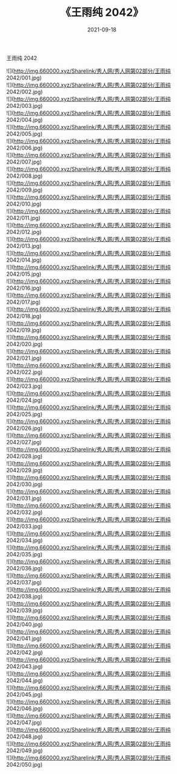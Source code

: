 ﻿---
layout: post
title:  《王雨纯 2042》
date:   2021-09-18
img: http://img.660000.xyz/Sharelink/秀人网/秀人网第02部分/王雨纯 2042/000.jpg
categories: [美女, 清纯, 唯美]
---

王雨纯 2042

  ![](http://img.660000.xyz/Sharelink/秀人网/秀人网第02部分/王雨纯 2042/001.jpg) <br> ![](http://img.660000.xyz/Sharelink/秀人网/秀人网第02部分/王雨纯 2042/002.jpg) <br> ![](http://img.660000.xyz/Sharelink/秀人网/秀人网第02部分/王雨纯 2042/003.jpg) <br> ![](http://img.660000.xyz/Sharelink/秀人网/秀人网第02部分/王雨纯 2042/004.jpg) <br> ![](http://img.660000.xyz/Sharelink/秀人网/秀人网第02部分/王雨纯 2042/005.jpg) <br> ![](http://img.660000.xyz/Sharelink/秀人网/秀人网第02部分/王雨纯 2042/006.jpg) <br> ![](http://img.660000.xyz/Sharelink/秀人网/秀人网第02部分/王雨纯 2042/007.jpg) <br> ![](http://img.660000.xyz/Sharelink/秀人网/秀人网第02部分/王雨纯 2042/008.jpg) <br> ![](http://img.660000.xyz/Sharelink/秀人网/秀人网第02部分/王雨纯 2042/009.jpg) <br> ![](http://img.660000.xyz/Sharelink/秀人网/秀人网第02部分/王雨纯 2042/010.jpg) <br> ![](http://img.660000.xyz/Sharelink/秀人网/秀人网第02部分/王雨纯 2042/011.jpg) <br> ![](http://img.660000.xyz/Sharelink/秀人网/秀人网第02部分/王雨纯 2042/012.jpg) <br> ![](http://img.660000.xyz/Sharelink/秀人网/秀人网第02部分/王雨纯 2042/013.jpg) <br> ![](http://img.660000.xyz/Sharelink/秀人网/秀人网第02部分/王雨纯 2042/014.jpg) <br> ![](http://img.660000.xyz/Sharelink/秀人网/秀人网第02部分/王雨纯 2042/015.jpg) <br> ![](http://img.660000.xyz/Sharelink/秀人网/秀人网第02部分/王雨纯 2042/016.jpg) <br> ![](http://img.660000.xyz/Sharelink/秀人网/秀人网第02部分/王雨纯 2042/017.jpg) <br> ![](http://img.660000.xyz/Sharelink/秀人网/秀人网第02部分/王雨纯 2042/018.jpg) <br> ![](http://img.660000.xyz/Sharelink/秀人网/秀人网第02部分/王雨纯 2042/019.jpg) <br> ![](http://img.660000.xyz/Sharelink/秀人网/秀人网第02部分/王雨纯 2042/020.jpg) <br> ![](http://img.660000.xyz/Sharelink/秀人网/秀人网第02部分/王雨纯 2042/021.jpg) <br> ![](http://img.660000.xyz/Sharelink/秀人网/秀人网第02部分/王雨纯 2042/022.jpg) <br> ![](http://img.660000.xyz/Sharelink/秀人网/秀人网第02部分/王雨纯 2042/023.jpg) <br> ![](http://img.660000.xyz/Sharelink/秀人网/秀人网第02部分/王雨纯 2042/024.jpg) <br> ![](http://img.660000.xyz/Sharelink/秀人网/秀人网第02部分/王雨纯 2042/025.jpg) <br> ![](http://img.660000.xyz/Sharelink/秀人网/秀人网第02部分/王雨纯 2042/026.jpg) <br> ![](http://img.660000.xyz/Sharelink/秀人网/秀人网第02部分/王雨纯 2042/027.jpg) <br> ![](http://img.660000.xyz/Sharelink/秀人网/秀人网第02部分/王雨纯 2042/028.jpg) <br> ![](http://img.660000.xyz/Sharelink/秀人网/秀人网第02部分/王雨纯 2042/029.jpg) <br> ![](http://img.660000.xyz/Sharelink/秀人网/秀人网第02部分/王雨纯 2042/030.jpg) <br> ![](http://img.660000.xyz/Sharelink/秀人网/秀人网第02部分/王雨纯 2042/031.jpg) <br> ![](http://img.660000.xyz/Sharelink/秀人网/秀人网第02部分/王雨纯 2042/032.jpg) <br> ![](http://img.660000.xyz/Sharelink/秀人网/秀人网第02部分/王雨纯 2042/033.jpg) <br> ![](http://img.660000.xyz/Sharelink/秀人网/秀人网第02部分/王雨纯 2042/034.jpg) <br> ![](http://img.660000.xyz/Sharelink/秀人网/秀人网第02部分/王雨纯 2042/035.jpg) <br> ![](http://img.660000.xyz/Sharelink/秀人网/秀人网第02部分/王雨纯 2042/036.jpg) <br> ![](http://img.660000.xyz/Sharelink/秀人网/秀人网第02部分/王雨纯 2042/037.jpg) <br> ![](http://img.660000.xyz/Sharelink/秀人网/秀人网第02部分/王雨纯 2042/038.jpg) <br> ![](http://img.660000.xyz/Sharelink/秀人网/秀人网第02部分/王雨纯 2042/039.jpg) <br> ![](http://img.660000.xyz/Sharelink/秀人网/秀人网第02部分/王雨纯 2042/040.jpg) <br> ![](http://img.660000.xyz/Sharelink/秀人网/秀人网第02部分/王雨纯 2042/041.jpg) <br> ![](http://img.660000.xyz/Sharelink/秀人网/秀人网第02部分/王雨纯 2042/042.jpg) <br> ![](http://img.660000.xyz/Sharelink/秀人网/秀人网第02部分/王雨纯 2042/043.jpg) <br> ![](http://img.660000.xyz/Sharelink/秀人网/秀人网第02部分/王雨纯 2042/044.jpg) <br> ![](http://img.660000.xyz/Sharelink/秀人网/秀人网第02部分/王雨纯 2042/045.jpg) <br> ![](http://img.660000.xyz/Sharelink/秀人网/秀人网第02部分/王雨纯 2042/046.jpg) <br> ![](http://img.660000.xyz/Sharelink/秀人网/秀人网第02部分/王雨纯 2042/047.jpg) <br> ![](http://img.660000.xyz/Sharelink/秀人网/秀人网第02部分/王雨纯 2042/048.jpg) <br> ![](http://img.660000.xyz/Sharelink/秀人网/秀人网第02部分/王雨纯 2042/049.jpg) <br> ![](http://img.660000.xyz/Sharelink/秀人网/秀人网第02部分/王雨纯 2042/050.jpg) <br>